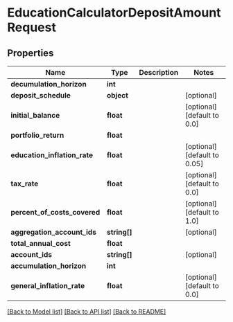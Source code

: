 # EducationCalculatorDepositAmountRequest

## Properties
Name | Type | Description | Notes
------------ | ------------- | ------------- | -------------
**decumulation_horizon** | **int** |  | 
**deposit_schedule** | **object** |  | [optional] 
**initial_balance** | **float** |  | [optional] [default to 0.0]
**portfolio_return** | **float** |  | 
**education_inflation_rate** | **float** |  | [optional] [default to 0.05]
**tax_rate** | **float** |  | [optional] [default to 0.0]
**percent_of_costs_covered** | **float** |  | [optional] [default to 1.0]
**aggregation_account_ids** | **string[]** |  | [optional] 
**total_annual_cost** | **float** |  | 
**account_ids** | **string[]** |  | [optional] 
**accumulation_horizon** | **int** |  | 
**general_inflation_rate** | **float** |  | [optional] [default to 0.0]

[[Back to Model list]](../README.md#documentation-for-models) [[Back to API list]](../README.md#documentation-for-api-endpoints) [[Back to README]](../README.md)


